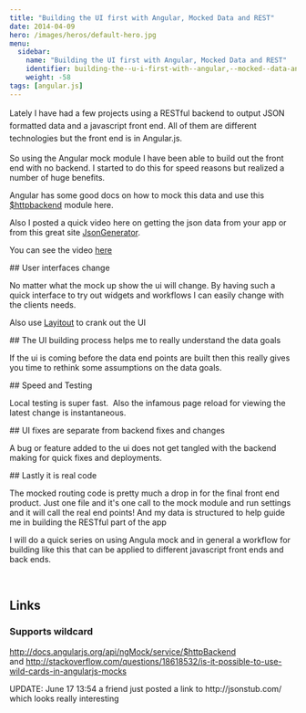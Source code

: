 ```yaml
---
title: "Building the UI first with Angular, Mocked Data and REST"
date: 2014-04-09
hero: /images/heros/default-hero.jpg
menu:
  sidebar:
    name: "Building the UI first with Angular, Mocked Data and REST"
    identifier: building-the--u-i-first-with--angular,--mocked--data-and--r-e-s-t
    weight: -58
tags: [angular.js]
---
```


<p><span style="line-height: 1.6em;">Lately I have had a few projects using a RESTful backend to output JSON formatted data and a javascript front end. All of them are different technologies but the front end is in Angular.js.</span></p>

<p>So using the Angular mock module I have been able to build out the front end with no backend. I started to do this for speed reasons but realized a number of huge benefits.</p>

<p>Angular has some good docs on how to mock this data and use this <a href="http://docs.angularjs.org/api/ngMockE2E/service/$httpBackend" target="_blank">$httpbackend</a> module here.</p>

<p>Also I posted a quick video here on getting the json data from your app or from this great site <a href="http://www.json-generator.com/" target="_blank">JsonGenerator</a>.</p>

<p>You can see the video <a href="https://www.youtube.com/watch?v=jMJAfGX2Qak&feature=youtu.be" target="_blank">here</a></p>

<p>## User interfaces change</p>

<p>No matter what the mock up show the ui will change. By having such a quick interface to try out widgets and workflows I can easily change with the clients needs.</p>

<p>Also use <a href="http://www.layoutit.com/">Layitout</a> to crank out the UI</p>

<p>## The UI building process helps me to really understand the data goals</p>

<p>If the ui is coming before the data end points are built then this really gives you time to rethink some assumptions on the data goals.</p>

<p>## Speed and Testing</p>

<p>Local testing is super fast.  Also the infamous page reload for viewing the latest change is instantaneous. </p>

<p>## UI fixes are separate from backend fixes and changes</p>

<p>A bug or feature added to the ui does not get tangled with the backend making for quick fixes and deployments. </p>

<p>## Lastly it is real code</p>

<p>The mocked routing code is pretty much a drop in for the final front end product. Just one file and it's one call to the mock module and run settings and it will call the real end points! And my data is structured to help guide me in building the RESTful part of the app</p>

<p>I will do a quick series on using Angula mock and in general a workflow for building like this that can be applied to different javascript front ends and back ends.</p>

<p> </p>

<h2>Links</h2>

<h3>Supports wildcard</h3>

<p><a href="http://docs.angularjs.org/api/ngMock/service/$httpBackend" target="_blank">http://docs.angularjs.org/api/ngMock/service/$httpBackend</a> and <a href="http://stackoverflow.com/questions/18618532/is-it-possible-to-use-wild-cards-in-angularjs-mocks" target="_blank">http://stackoverflow.com/questions/18618532/is-it-possible-to-use-wild-cards-in-angularjs-mocks</a></p>

<p>UPDATE: June 17 13:54 a friend just posted a link to http://jsonstub.com/ which looks really interesting</p>
